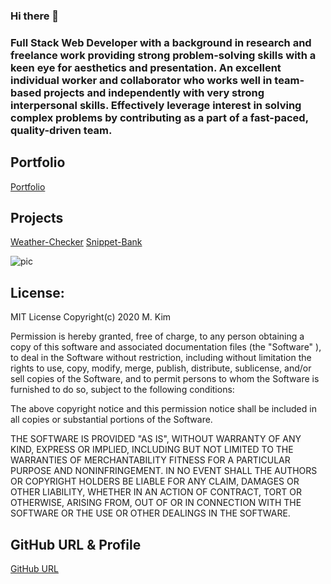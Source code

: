 ### Hi there 👋
### Full Stack Web Developer with a background in research and freelance work providing strong problem-solving skills with a keen eye for aesthetics and presentation. An excellent individual worker and collaborator who works well in team-based projects and independently with very strong interpersonal skills. Effectively leverage interest in solving complex problems by contributing as a part of a fast-paced, quality-driven team. 


## Portfolio
[Portfolio](https://sungjinkimm.github.io/portfolio-mk/)

## Projects
[Weather-Checker](https://sungjinkimm.github.io/weather-checker/)
[Snippet-Bank](https://snippetsbank.herokuapp.com/)

![pic](https://assets.materialup.com/uploads/d897134f-48d1-4302-b3fd-ea045f3d4151/preview.gif)


## License: 

MIT License Copyright(c) 2020 M. Kim

Permission is hereby granted, free of charge, to any person obtaining a copy of this software and associated documentation files (the "Software" ), to deal in the Software without restriction, including without limitation the rights to use, copy, modify, merge, publish, distribute, sublicense, and/or sell copies of the Software, and to permit persons to whom the Software is furnished to do so, subject to the following conditions:

The above copyright notice and this permission notice shall be included in all copies or substantial portions of the Software.

THE SOFTWARE IS PROVIDED "AS IS",  WITHOUT WARRANTY OF ANY KIND, EXPRESS OR IMPLIED, INCLUDING BUT NOT LIMITED TO THE WARRANTIES OF MERCHANTABILITY FITNESS FOR A PARTICULAR PURPOSE AND NONINFRINGEMENT. IN NO EVENT SHALL THE AUTHORS OR COPYRIGHT HOLDERS BE LIABLE FOR ANY CLAIM, DAMAGES OR OTHER LIABILITY, WHETHER IN AN ACTION OF CONTRACT, TORT OR OTHERWISE, ARISING FROM, OUT OF OR IN CONNECTION WITH THE SOFTWARE OR THE USE OR OTHER DEALINGS IN THE SOFTWARE.



## GitHub URL & Profile
[GitHub URL](https://github.com/sungjinkimm)

<!-- ![GitHub Avatar](https://avatars0.githubusercontent.com/u/50185484?v=4) -->

<!--
**sungjinkimm/sungjinkimm** is a ✨ _special_ ✨ repository because its `README.md` (this file) appears on your GitHub profile.

Here are some ideas to get you started:

- 🔭 I’m currently working on ...
- 🌱 I’m currently learning ...
- 👯 I’m looking to collaborate on ...
- 🤔 I’m looking for help with ...
- 💬 Ask me about ...
- 📫 How to reach me: ...
- 😄 Pronouns: ...
- ⚡ Fun fact: ...
-->
